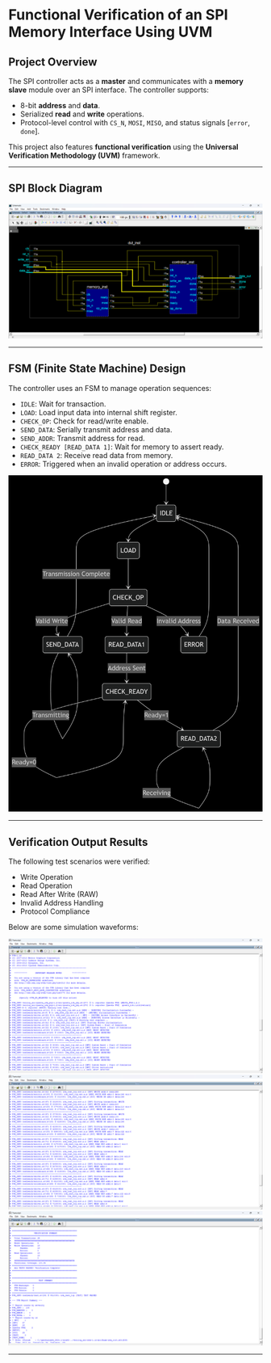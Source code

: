 # Functional Verification of an SPI Memory Interface Using UVM

## Project Overview

The SPI controller acts as a **master** and communicates with a **memory slave** module over an SPI interface. The controller supports:

- 8-bit **address** and **data**.
- Serialized **read** and **write** operations.
- Protocol-level control with `CS_N`, `MOSI`, `MISO`, and status signals [`error`, `done`].

This project also features **functional verification** using the **Universal Verification Methodology (UVM)** framework.

---

## SPI Block Diagram

![SPI Block Diagram](images/Schematic.png)

---

## FSM (Finite State Machine) Design

The controller uses an FSM to manage operation sequences:

- `IDLE`: Wait for transaction.
- `LOAD`: Load input data into internal shift register.
- `CHECK_OP`: Check for read/write enable.
- `SEND_DATA`: Serially transmit address and data.
- `SEND_ADDR`: Transmit address for read.
- `CHECK_READY [READ_DATA 1]`: Wait for memory to assert ready.
- `READ_DATA 2`: Receive read data from memory.
- `ERROR`: Triggered when an invalid operation or address occurs.

![FSM Diagram](images/Controller.png)

---

## Verification Output Results

The following test scenarios were verified:

- Write Operation
- Read Operation
- Read After Write (RAW)
- Invalid Address Handling
- Protocol Compliance

Below are some simulation waveforms:


![Write Transaction](images/1.png)
![Read Transaction](images/2.png)
![Read After Write](images/3.png)

---

